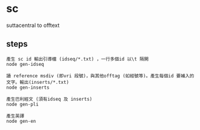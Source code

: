 # sc
suttacentral to offtext

## steps

    產生 sc id 輸出引導檔 (idseq/*.txt) ，一行多個id 以\t 隔開
    node gen-idseq 

    讀 reference msdiv (即vri 段號)，與其他offtag (如經號等)。產生每個id 要補入的文字。輸出(inserts/*.txt)
    node gen-inserts

    產生巴利經文 (須有idseq 及 inserts)
    node gen-pli

    產生英譯
    node gen-en
